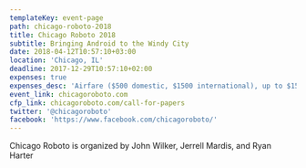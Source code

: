 ```yaml
---
templateKey: event-page
path: chicago-roboto-2018
title: Chicago Roboto 2018
subtitle: Bringing Android to the Windy City
date: 2018-04-12T10:57:10+03:00
location: 'Chicago, IL'
deadline: 2017-12-29T10:57:10+02:00
expenses: true
expenses_desc: 'Airfare ($500 domestic, $1500 international), up to $150/night lodging stipend'
event_link: chicagoroboto.com
cfp_link: chicagoroboto.com/call-for-papers
twitter: '@chicagoroboto'
facebook: 'https://www.facebook.com/chicagoroboto/'
---
```

Chicago Roboto is organized by John Wilker, Jerrell Mardis, and Ryan Harter
